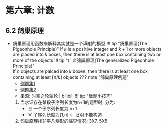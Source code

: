 # **第六章: 计数**

## 6.2 鸽巢原理 
- 鸽巢原理用函数来解释其实就是一个满射的模型
!!! tip  "鸽巢原理(The Pigeonhole Principle)"
    If $k$ is a positive integer and $k + 1$ or more objects are placed into $k$ boxes, then there is at least one box containing two or more of the objects
!!! tip "广义鸽巢原理(The generalized Pigeonhole Principle)"    
    If $n$ objects are palced into $k$ boxes, then there is at least one box containing at least $\lceil n/k\rceil$ objects
??? note "鸽巢原理例题" 
    - [例题集1](https://www.bilibili.com/video/BV1qzB1YtEVE/?spm_id_from=333.1387.homepage.video_card.click)
    - [例题集2](https://www.bilibili.com/video/BV1VHPxebEcU/?spm_id_from=333.1387.homepage.video_card.click)
    - 来源: 时空之轮轮轮 | bilibili
!!! tip "做题小技巧"
    1. 当求证存在某段子序列长度为n+1的题型时, 分为:
        - $\exists$ 一个子序列长度为 n+1
        - $\forall$ 子序列长度为[1,n] <- 证明不能构造
    2. 鸽巢原理找非平凡矩形的临界情况: 3X7, 5X5

    